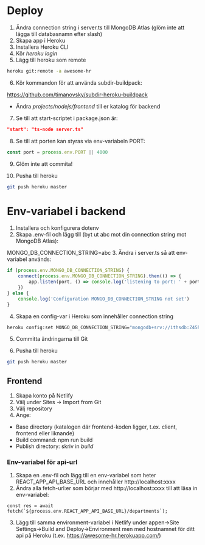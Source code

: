 # Deploy

1. Ändra connection string i server.ts till MongoDB Atlas (glöm inte att lägga till databasnamn efter slash)
2. Skapa app i Heroku
3. Installera Heroku CLI
4. Kör *heroku login*
5. Lägg till heroku som remote

```sh
heroku git:remote -a awesome-hr
```

6. Kör kommandon för att använda subdir-buildpack:

https://github.com/timanovsky/subdir-heroku-buildpack

- Ändra *projects/nodejs/frontend* till er katalog för backend

7. Se till att start-scriptet i package.json är:

```json
"start": "ts-node server.ts"
```

8. Se till att porten kan styras via env-variabeln PORT:

```js
const port = process.env.PORT || 4000
```

9. Glöm inte att commita!

10. Pusha till heroku

```sh
git push heroku master
```
# Env-variabel i backend

1. Installera och konfigurera dotenv
2. Skapa .env-fil och lägg till (byt ut abc mot din connection string mot MongoDB Atlas):

MONGO_DB_CONNECTION_STRING=abc
3. Ändra i server.ts så att env-variabel används:

```ts
if (process.env.MONGO_DB_CONNECTION_STRING) {
    connect(process.env.MONGO_DB_CONNECTION_STRING).then(() => {
        app.listen(port, () => console.log('listening to port: ' + port));
    })
} else {
    console.log('Configuration MONGO_DB_CONNECTION_STRING not set')
}
```

4. Skapa en config-var i Heroku som innehåller connection string

```sh
heroku config:set MONGO_DB_CONNECTION_STRING="mongodb+srv://ithsdb:Z45hs9BcuzzIm7kb@cluster0.7fzvg.mongodb.net/awesome-hr?retryWrites=true&w=majority"
```

5. Committa ändringarna till Git

6. Pusha till heroku

```sh
git push heroku master
```

## Frontend

1. Skapa konto på Netlify
2. Välj under Sites -> Import from Git
3. Välj repository
4. Ange:
  - Base directory (katalogen där frontend-koden ligger, t.ex. client, frontend eller liknande)
  - Build command: npm run build
  - Publish directory: skriv in *build*

### Env-variabel för api-url

1. Skapa en .env-fil och lägg till en env-variabel som heter REACT_APP_API_BASE_URL och innehåller http://localhost:xxxx
2. Ändra alla fetch-url:er som börjar med http://localhost:xxxx till att läsa in env-variabel:

```tsx
const res = await fetch(`${process.env.REACT_APP_API_BASE_URL}/departments`);
```
3. Lägg till samma environment-variabel i Netlify under appen->Site Settings->Build and Deploy->Environment men med hostnamnet för ditt api på Heroku (t.ex. https://awesome-hr.herokuapp.com/)

